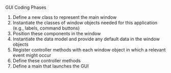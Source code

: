 GUI Coding Phases

1. Define a new class to represent the main window
2. Instantiate the classes of window objects needed for this application (e.g., labels, command buttons)
3. Position these components in the window
4. Instantiate the data model and provide any default data in the window objects
5. Register controller methods with each window object in which a relevant event might occur
6. Define these controller methods
7. Define a main that launches the GUI
